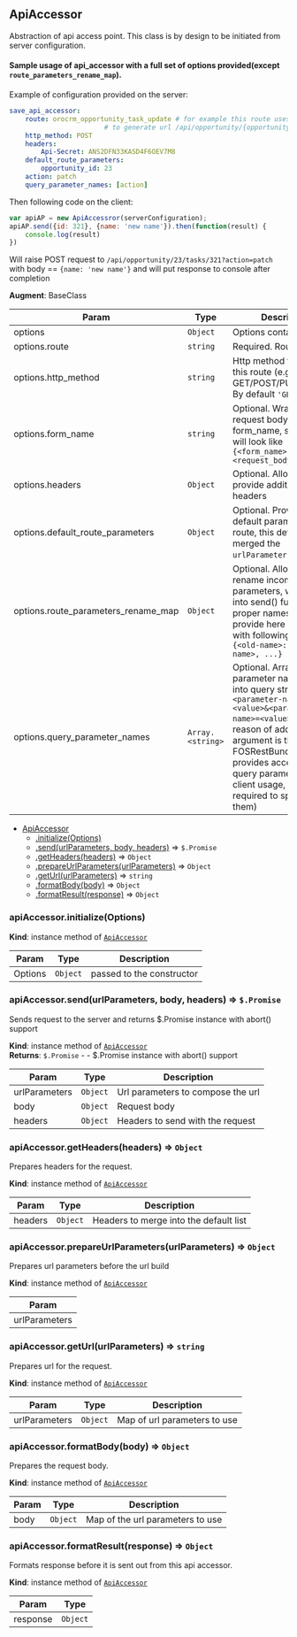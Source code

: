 <a name="module_ApiAccessor"></a>
## ApiAccessor
Abstraction of api access point. This class is by design to be initiated from server configuration.

#### Sample usage of api_accessor with a full set of options provided(except `route_parameters_rename_map`).
Example of configuration provided on the server:
``` yml
save_api_accessor:
    route: orocrm_opportunity_task_update # for example this route uses following mask
                        # to generate url /api/opportunity/{opportunity_id}/tasks/{id}
    http_method: POST
    headers:
        Api-Secret: ANS2DFN33KASD4F6OEV7M8
    default_route_parameters:
        opportunity_id: 23
    action: patch
    query_parameter_names: [action]
```

Then following code on the client:
``` javascript
var apiAP = new ApiAccessror(serverConfiguration);
apiAP.send({id: 321}, {name: 'new name'}).then(function(result) {
    console.log(result)
})
```
Will raise POST request to `/api/opportunity/23/tasks/321?action=patch` with body == `{name: 'new name'}`
and will put response to console after completion

**Augment**: BaseClass  

| Param | Type | Description |
| --- | --- | --- |
| options | <code>Object</code> | Options container |
| options.route | <code>string</code> | Required. Route name |
| options.http_method | <code>string</code> | Http method to access this route (e.g. GET/POST/PUT/PATCH...)                          By default `'GET'`. |
| options.form_name | <code>string</code> | Optional. Wraps the request body into a form_name, so request will look like                          `{<form_name>:<request_body>}` |
| options.headers | <code>Object</code> | Optional. Allows to provide additional http headers |
| options.default_route_parameters | <code>Object</code> | Optional. Provides default parameters for route,                                                    this defaults will be merged the `urlParameters` to get url |
| options.route_parameters_rename_map | <code>Object</code> | Optional. Allows to rename incoming parameters, which came                                                    into send() function, to proper names.                                                    Please provide here an object with following structure:                                                    `{<old-name>: <new-name>, ...}` |
| options.query_parameter_names | <code>Array.&lt;string&gt;</code> | Optional. Array of parameter names to put into query                          string (e.g. `?<parameter-name>=<value>&<parameter-name>=<value>`).                          (The reason of adding this argument is that FOSRestBundle doesn’t provides acceptable                          query parameters for client usage, so it is required to specify list of them) |


* [ApiAccessor](#module_ApiAccessor)
  * [.initialize(Options)](#module_ApiAccessor#initialize)
  * [.send(urlParameters, body, headers)](#module_ApiAccessor#send) ⇒ <code>$.Promise</code>
  * [.getHeaders(headers)](#module_ApiAccessor#getHeaders) ⇒ <code>Object</code>
  * [.prepareUrlParameters(urlParameters)](#module_ApiAccessor#prepareUrlParameters) ⇒ <code>Object</code>
  * [.getUrl(urlParameters)](#module_ApiAccessor#getUrl) ⇒ <code>string</code>
  * [.formatBody(body)](#module_ApiAccessor#formatBody) ⇒ <code>Object</code>
  * [.formatResult(response)](#module_ApiAccessor#formatResult) ⇒ <code>Object</code>

<a name="module_ApiAccessor#initialize"></a>
### apiAccessor.initialize(Options)
**Kind**: instance method of <code>[ApiAccessor](#module_ApiAccessor)</code>  

| Param | Type | Description |
| --- | --- | --- |
| Options | <code>Object</code> | passed to the constructor |

<a name="module_ApiAccessor#send"></a>
### apiAccessor.send(urlParameters, body, headers) ⇒ <code>$.Promise</code>
Sends request to the server and returns $.Promise instance with abort() support

**Kind**: instance method of <code>[ApiAccessor](#module_ApiAccessor)</code>  
**Returns**: <code>$.Promise</code> - - $.Promise instance with abort() support  

| Param | Type | Description |
| --- | --- | --- |
| urlParameters | <code>Object</code> | Url parameters to compose the url |
| body | <code>Object</code> | Request body |
| headers | <code>Object</code> | Headers to send with the request |

<a name="module_ApiAccessor#getHeaders"></a>
### apiAccessor.getHeaders(headers) ⇒ <code>Object</code>
Prepares headers for the request.

**Kind**: instance method of <code>[ApiAccessor](#module_ApiAccessor)</code>  

| Param | Type | Description |
| --- | --- | --- |
| headers | <code>Object</code> | Headers to merge into the default list |

<a name="module_ApiAccessor#prepareUrlParameters"></a>
### apiAccessor.prepareUrlParameters(urlParameters) ⇒ <code>Object</code>
Prepares url parameters before the url build

**Kind**: instance method of <code>[ApiAccessor](#module_ApiAccessor)</code>  

| Param |
| --- |
| urlParameters | 

<a name="module_ApiAccessor#getUrl"></a>
### apiAccessor.getUrl(urlParameters) ⇒ <code>string</code>
Prepares url for the request.

**Kind**: instance method of <code>[ApiAccessor](#module_ApiAccessor)</code>  

| Param | Type | Description |
| --- | --- | --- |
| urlParameters | <code>Object</code> | Map of url parameters to use |

<a name="module_ApiAccessor#formatBody"></a>
### apiAccessor.formatBody(body) ⇒ <code>Object</code>
Prepares the request body.

**Kind**: instance method of <code>[ApiAccessor](#module_ApiAccessor)</code>  

| Param | Type | Description |
| --- | --- | --- |
| body | <code>Object</code> | Map of the url parameters to use |

<a name="module_ApiAccessor#formatResult"></a>
### apiAccessor.formatResult(response) ⇒ <code>Object</code>
Formats response before it is sent out from this api accessor.

**Kind**: instance method of <code>[ApiAccessor](#module_ApiAccessor)</code>  

| Param | Type |
| --- | --- |
| response | <code>Object</code> | 

